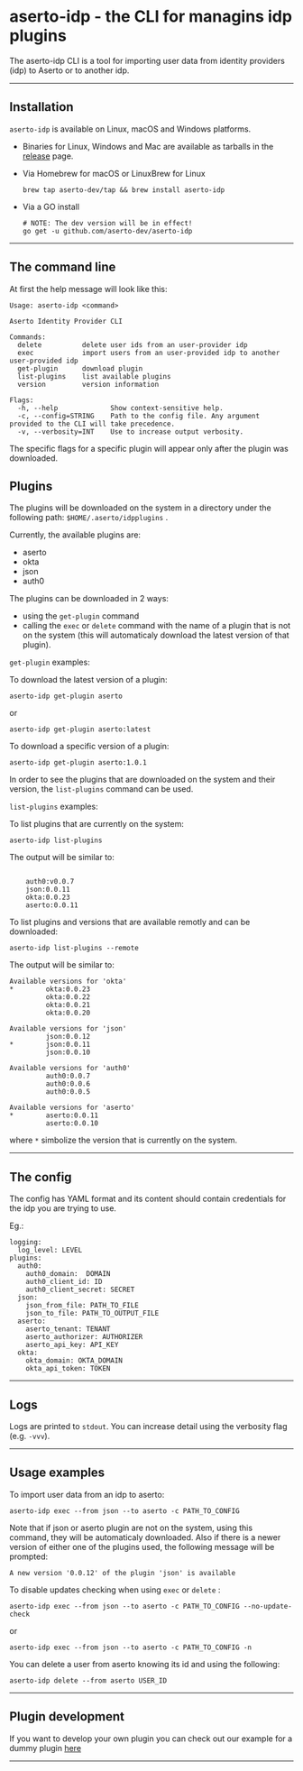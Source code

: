 # aserto-idp - the CLI for managins idp plugins
The aserto-idp CLI is a tool for importing user data from identity providers (idp) to Aserto or to another idp.

---
## Installation

`aserto-idp` is available on Linux, macOS and Windows platforms.

* Binaries for Linux, Windows and Mac are available as tarballs in the [release](https://github.com/aserto-dev/aserto-idp/releases) page.

* Via Homebrew for macOS or LinuxBrew for Linux

   ```shell
  brew tap aserto-dev/tap && brew install aserto-idp
   ```

* Via a GO install

  ```shell
  # NOTE: The dev version will be in effect!
  go get -u github.com/aserto-dev/aserto-idp
  ```

---
## The command line
At first the help message will look like this:

```
Usage: aserto-idp <command>

Aserto Identity Provider CLI

Commands:
  delete          delete user ids from an user-provider idp
  exec            import users from an user-provided idp to another user-provided idp
  get-plugin      download plugin
  list-plugins    list available plugins
  version         version information

Flags:
  -h, --help             Show context-sensitive help.
  -c, --config=STRING    Path to the config file. Any argument provided to the CLI will take precedence.
  -v, --verbosity=INT    Use to increase output verbosity.
```
The specific flags for a specific plugin will appear only after the plugin was downloaded.

## Plugins

The plugins will be downloaded on the system in a directory under the following path: `$HOME/.aserto/idpplugins` .

Currently, the available plugins are:
* aserto
* okta
* json
* auth0

The plugins can be downloaded  in 2 ways: 
- using the `get-plugin` command 
- calling the `exec` or `delete` command with the name of a plugin that is not on the system (this will automaticaly download the latest version of that plugin).


`get-plugin` examples: 

To download the latest version of a plugin:
```
aserto-idp get-plugin aserto
```
or 
```
aserto-idp get-plugin aserto:latest
```

To download a specific version of a plugin: 
```
aserto-idp get-plugin aserto:1.0.1
```

In order to see the plugins that are downloaded on the system and their version, the `list-plugins` command can be used.

`list-plugins` examples:

To list plugins that are currently on the system:
```
aserto-idp list-plugins
```
The output will be similar to:
```

    auth0:v0.0.7
    json:0.0.11
    okta:0.0.23
    aserto:0.0.11
```

To list plugins and versions that are available remotly and can be downloaded:
```
aserto-idp list-plugins --remote
```
The output will be similar to:
```
Available versions for 'okta'
*        okta:0.0.23
         okta:0.0.22
         okta:0.0.21
         okta:0.0.20

Available versions for 'json'
         json:0.0.12
*        json:0.0.11
         json:0.0.10

Available versions for 'auth0'
         auth0:0.0.7
         auth0:0.0.6
         auth0:0.0.5

Available versions for 'aserto'
*        aserto:0.0.11
         aserto:0.0.10
```
where `*` simbolize the version that is currently on the system.

---
## The config
The config has YAML format and its content should contain credentials for the idp you are trying to use. 

Eg.: 
```
logging:
  log_level: LEVEL
plugins:
  auth0:
    auth0_domain:  DOMAIN
    auth0_client_id: ID
    auth0_client_secret: SECRET 
  json:
    json_from_file: PATH_TO_FILE
    json_to_file: PATH_TO_OUTPUT_FILE
  aserto:
    aserto_tenant: TENANT
    aserto_authorizer: AUTHORIZER
    aserto_api_key: API_KEY
  okta:
    okta_domain: OKTA_DOMAIN
    okta_api_token: TOKEN
```

---
## Logs
Logs are printed to `stdout`. You can increase detail using the verbosity flag (e.g. `-vvv`).

---
## Usage examples

To import user data from an idp to aserto:
```
aserto-idp exec --from json --to aserto -c PATH_TO_CONFIG
```
Note that if json or aserto plugin are not on the system, using this command, they will be automaticaly downloaded. Also if there is a newer version of either one of the plugins used, the following message will be prompted:
```
A new version '0.0.12' of the plugin 'json' is available
```

To disable updates checking when using `exec` or `delete` :
```
aserto-idp exec --from json --to aserto -c PATH_TO_CONFIG --no-update-check
```
or
```
aserto-idp exec --from json --to aserto -c PATH_TO_CONFIG -n
```

You can delete a user from aserto knowing its id and using the following:
```
aserto-idp delete --from aserto USER_ID 
```

---
## Plugin development

If you want to develop your own plugin you can check out our example for a dummy plugin [here](https://github.com/aserto-dev/idp-plugin-sdk/tree/main/examples/dummy)

---
 